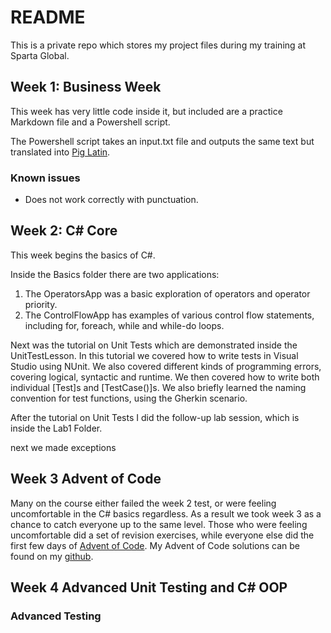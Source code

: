 # README

This is a private repo which stores my project files during my training at Sparta Global.

## Week 1: Business Week	

This week has very little code inside it, but included are a practice Markdown file and a Powershell script.

The Powershell script takes an input.txt file and outputs the same text but translated into [Pig Latin](https://en.wikipedia.org/wiki/Pig_Latin).

### Known issues

- Does not work correctly with punctuation.

## Week 2: C# Core

This week begins the basics of C#. 

Inside the Basics folder there are two applications:

1. The OperatorsApp was a basic exploration of operators and operator priority.
2. The ControlFlowApp has examples of various control flow statements, including
for, foreach, while and while-do loops.

Next was the tutorial on Unit Tests which are demonstrated inside the UnitTestLesson. 
In this tutorial we covered how to write tests in Visual Studio using NUnit. 
We also covered different kinds of programming errors, covering logical, syntactic and runtime.
We then covered how to write both individual [Test]s and [TestCase()]s.
We also briefly learned the naming convention for test functions, using the Gherkin scenario.

After the tutorial on Unit Tests I did the follow-up lab session, which is inside the Lab1 Folder.

next we made exceptions

## Week 3 Advent of Code

Many on the course either failed the week 2 test, or were feeling uncomfortable in the C# basics regardless.
As a result we took week 3 as a chance to catch everyone up to the same level. Those who were feeling 
uncomfortable did a set of revision exercises, while everyone else did the first few days of [Advent of Code](https://adventofcode.com/2022).
My Advent of Code solutions can be found on my [github](https://github.com/SEMAtSparta/AOC22).

## Week 4 Advanced Unit Testing and C# OOP

### Advanced Testing





